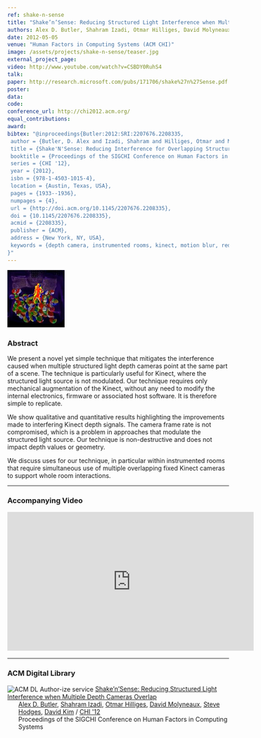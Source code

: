 ```yaml
---
ref: shake-n-sense
title: "Shake’n’Sense: Reducing Structured Light Interference when Multiple Depth Cameras Overlap"
authors: Alex D. Butler, Shahram Izadi, Otmar Hilliges, David Molyneaux, Steve Hodges, David Kim
date: 2012-05-05
venue: "Human Factors in Computing Systems (ACM CHI)"
image: /assets/projects/shake-n-sense/teaser.jpg
external_project_page: 
video: http://www.youtube.com/watch?v=CSBDY0RuhS4
talk: 
paper: http://research.microsoft.com/pubs/171706/shake%27n%27Sense.pdf
poster: 
data: 
code: 
conference_url: http://chi2012.acm.org/
equal_contributions: 
award: 
bibtex: "@inproceedings{Butler:2012:SRI:2207676.2208335,
 author = {Butler, D. Alex and Izadi, Shahram and Hilliges, Otmar and Molyneaux, David and Hodges, Steve and Kim, David},
 title = {Shake'N'Sense: Reducing Interference for Overlapping Structured Light Depth Cameras},
 booktitle = {Proceedings of the SIGCHI Conference on Human Factors in Computing Systems},
 series = {CHI '12},
 year = {2012},
 isbn = {978-1-4503-1015-4},
 location = {Austin, Texas, USA},
 pages = {1933--1936},
 numpages = {4},
 url = {http://doi.acm.org/10.1145/2207676.2208335},
 doi = {10.1145/2207676.2208335},
 acmid = {2208335},
 publisher = {ACM},
 address = {New York, NY, USA},
 keywords = {depth camera, instrumented rooms, kinect, motion blur, reducing interference, structured light},
}"
---
```


<img class="fullcol" src="/assets/projects/shake-n-sense/teaser.jpg" alt="Teaser-Picture" />

<h3>Abstract</h3>
<p>We present a novel yet simple technique that mitigates the interference caused when multiple structured light depth cameras point at the same part of a scene. The technique is particularly useful for Kinect, where the structured light source is not modulated. Our technique requires only mechanical augmentation of the Kinect, without any need to modify the internal electronics, firmware or associated host software. It is therefore simple to replicate. </p>
<p>We show qualitative and quantitative results highlighting the improvements made to interfering Kinect depth signals. The camera frame rate is not compromised, which is a problem in approaches that modulate the structured light source. Our technique is non-destructive and does not impact depth values or geometry. </p>
<p>We discuss uses for our technique, in particular within instrumented rooms that require simultaneous use of multiple overlapping fixed Kinect cameras to support whole room interactions.</p>
<hr />  


<h3>Accompanying Video</h3>
<div class="video" align="center">
    <iframe width="560" height="315" src="http://www.youtube.com/embed/CSBDY0RuhS4" frameborder="0" allowfullscreen></iframe>
</div>   
<hr />
    
   
<h3>ACM Digital Library</h3>
<div class="acm_dl">
        <div class="acmdlitem" id="item2208335">
            <img src="http://dl.acm.org/images/oa.gif" alt="ACM DL Author-ize service" style="vertical-align: middle" />
            <a class="a-text-ext" target="_blank" href="http://dl.acm.org/citation.cfm?id=2207676.2208335" title="Shake’n’Sense: Reducing Structured Light Interference when Multiple Depth Cameras Overlap">Shake’n’Sense: Reducing Structured Light Interference when Multiple Depth Cameras Overlap</a>
            <div style="margin-left: 25px">
                <a class="a-text-ext" target="_blank" href="http://dl.acm.org/author_page.cfm?id=81335488306">Alex D. Butler</a>,
                <a class="a-text-ext" target="_blank" href="http://dl.acm.org/author_page.cfm?id=81328488768">Shahram Izadi</a>,
                <a class="a-text-ext" target="_blank" href="http://dl.acm.org/author_page.cfm?id=81309495440">Otmar Hilliges</a>,
                <a class="a-text-ext" target="_blank" href="http://dl.acm.org/author_page.cfm?id=81388595328">David Molyneaux</a>,
                <a class="a-text-ext" target="_blank" href="http://dl.acm.org/author_page.cfm?id=81548006296">Steve Hodges</a>,
                <a class="a-text-ext" target="_blank" href="http://dl.acm.org/author_page.cfm?id=81460641092">David Kim</a> / 
                <a class="a-text-ext" target="_blank" href="http://chi2012.acm.org/">CHI '12</a> <br />Proceedings of the SIGCHI Conference on Human Factors in Computing Systems 
            </div>
        </div>
    </div>   